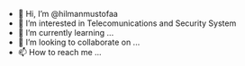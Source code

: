 - 👋 Hi, I’m @hilmanmustofaa
- 👀 I’m interested in Telecomunications and Security System
- 🌱 I’m currently learning ...
- 💞️ I’m looking to collaborate on ...
- 📫 How to reach me ...

<!---
hilmanmustofaa/hilmanmustofaa is a ✨ special ✨ repository because its `README.md` (this file) appears on your GitHub profile.
You can click the Preview link to take a look at your changes.
--->
